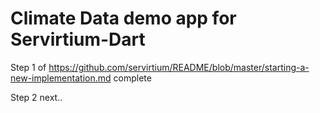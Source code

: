 # Climate Data demo app for Servirtium-Dart 

Step 1 of https://github.com/servirtium/README/blob/master/starting-a-new-implementation.md complete

Step 2 next..